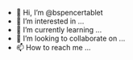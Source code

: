 - 👋 Hi, I’m @bspencertablet
- 👀 I’m interested in ...
- 🌱 I’m currently learning ...
- 💞️ I’m looking to collaborate on ...
- 📫 How to reach me ...

<!---
bspencertablet/bspencertablet is a ✨ special ✨ repository because its `README.md` (this file) appears on your GitHub profile.
You can click the Preview link to take a look at your changes.
--->
